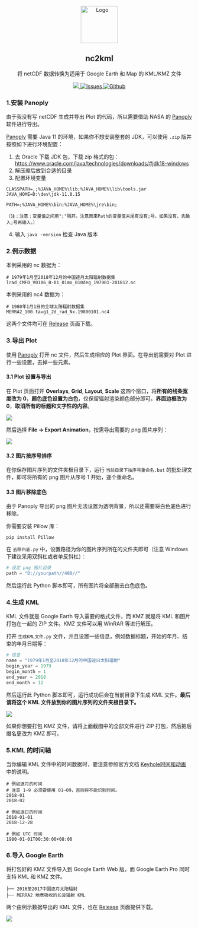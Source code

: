 <p align="center">
 <img width="100px" src="assets/satellite.svg" align="center" alt="Logo" />
 <h2 align="center">nc2kml</h2>
 <p align="center">将 netCDF 数据转换为适用于 Google Earth 和 Map 的 KML/KMZ 文件</p>
</p>
<p align="center">
  <a href="https://www.giss.nasa.gov/tools/panoply/download/">
      <img src="https://img.shields.io/badge/Panoply-5.11-blue.svg">
  </a>
  <a href="https://github.com/pudding0503/nc2kml/issues">
  	<img alt="Issues" src="https://img.shields.io/github/issues/pudding0503/my-git-bash.svg?color=F48D73">
  </a>
  <a href="https://github.com/pudding0503/nc2kml/blob/main/LICENSE">
  	<img alt="Github" src="https://img.shields.io/github/license/pudding0503/my-git-bash.svg?logo=github">
  </a>
</p>

### 1.安装 Panoply

由于我没有写 netCDF 生成并导出 Plot 的代码，所以需要借助 NASA 的 [Panoply](https://www.giss.nasa.gov/tools/panoply/download/) 软件进行导出。

[Panoply](https://www.giss.nasa.gov/tools/panoply/download/) 需要 Java 11 的环境，如果你不想安装整套的 JDK，可以使用 `.zip` 版并按照如下进行环境配置：

1. 去 Oracle 下载 JDK 包，下载 zip 格式的包：https://www.oracle.com/java/technologies/downloads/#jdk18-windows
2. 解压缩后放到合适的目录
3. 配置环境变量

```
CLASSPATH=,;%JAVA_HOME%\lib;%JAVA_HOME%\lib\tools.jar
JAVA_HOME=D:\dev\jdk-11.0.15

PATH=;%JAVA_HOME%\bin;%JAVA_HOME%\jre\bin;

（注：注意：变量值之间用";"隔开。注意原来Path的变量值末尾有没有;号，如果没有，先输入;号再输入。）
```

4. 输入 `java -version` 检查 Java 版本

### 2.例示数据

本例采用的 nc 数据为：

```
# 1979年1月至2018年12月的中国逐月太阳辐射数据集
lrad_CMFD_V0106_B-01_01mo_010deg_197901-201812.nc
```

本例采用的 nc4 数据为：

```
# 1980年1月1日的全球太阳辐射数据集
MERRA2_100.tavg1_2d_rad_Nx.19800101.nc4
```

这两个文件均可在 [Release](https://github.com/pudding0503/nc2kml/releases) 页面下载。

### 3.导出 Plot

使用 [Panoply](https://www.giss.nasa.gov/tools/panoply/download/) 打开 nc 文件，然后生成相应的 Plot 界面。在导出前需要对 Plot 进行一些设置，去掉一些元素。

#### 3.1 Plot 设置与导出

在 Plot 页面打开 **Overlays**, **Grid**, **Layout**, **Scale** 这四个窗口，将**所有的线条宽度改为 0**，**颜色底色设置为白色**，仅保留辐射渲染颜色部分即可。**界面边框改为 0**，**取消所有的标题和文字性的内容**。

![](assets/screenshots-1.png)

然后选择 **File -> Export Animation**，按需导出需要的 png 图片序列：

![](assets/screenshots-2.png)

#### 3.2 图片按序号排序

在你保存图片序列的文件夹根目录下，运行 `当前目录下按序号重命名.bat` 的批处理文件，即可将所有的 png 图片从序号 1 开始，逐个重命名。

#### 3.3 图片移除底色

由于 Panoply 导出的 png 图片无法设置为透明背景，所以还需要将白色底色进行移除。

你需要安装 Pillow 库：

```shell
pip install Pillow 
```

在 `去除白底.py` 中，设置路径为你的图片序列所在的文件夹即可（注意 Windows 下建议采用双斜杠或者单反斜杠）：

```python
# 设定 png 图片目录
path = "D://yourpath//480//"
```

然后运行此 Python 脚本即可，所有图片将全部删去白色底色。

### 4.生成 KML

KML 文件就是 Google Earth 导入需要的格式文件，而 KMZ 就是将 KML 和图片打包在一起的 ZIP 文件。KMZ 文件可以用 WinRAR 等进行解压。

打开 `生成KML文件.py` 文件，并且设置一些信息，例如数据标题，开始的年月、结束的年月日期等：

```python
# 信息
name = "1979年1月至2018年12月的中国逐日太阳辐射"
begin_year = 1979
begin_month = 1
end_year = 2018
end_month = 12
```

然后运行此 Python 脚本即可，运行成功后会在当前目录下生成 KML 文件。**最后请将这个 KML 文件放到你的图片序列的文件夹根目录下。**

![](assets/screenshots-3.png)

如果你想要打包 KMZ 文件，请将上面截图中的全部文件进行 ZIP 打包，然后把后缀名更改为 KMZ 即可。

### 5.KML 的时间轴

当你编辑 KML 文件中的时间数据时，要注意参照官方文档 [Keyhole时间和动画](https://developers.google.com/kml/documentation/time?hl=zh_cn#timespans--) 中的说明。

```
# 例如逐月的时间
# 注意 1~9 必须要使用 01~09，否则将不能识别时间。
2018-01
2018-02

# 例如逐日的时间
2018-01-01
2018-12-28

# 例如 UTC 时间
1980-01-01T00:30:00+08:00
```

### 6.导入 Google Earth

将打包好的 KMZ 文件导入到 Google Earth Web 版，而 Google Earth Pro 同时支持 KML 和 KMZ 文件。

```
├── 2016至2017中国逐月太阳辐射
├── MERRA2 地表吸收的长波辐射 KML
```

两个由例示数据导出的 KML 文件，也在 [Release](https://github.com/pudding0503/nc2kml/releases) 页面提供下载。

![](assets/screenshots-4.gif)
